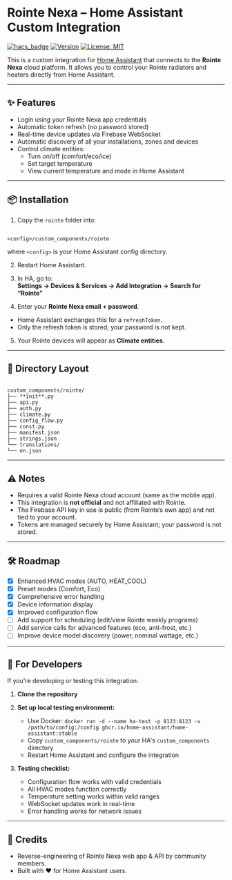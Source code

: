 # Rointe Nexa – Home Assistant Custom Integration

[![hacs_badge](https://img.shields.io/badge/HACS-Custom-blue.svg)](https://hacs.xyz/)
[![Version](https://img.shields.io/badge/version-0.1.0-green.svg)](https://github.com/youruser/rointe)
[![License: MIT](https://img.shields.io/badge/License-MIT-yellow.svg)](LICENSE)

This is a custom integration for [Home Assistant](https://www.home-assistant.io/) that connects to the **Rointe Nexa** cloud platform. It allows you to control your Rointe radiators and heaters directly from Home Assistant.

---

## ✨ Features

- Login using your Rointe Nexa app credentials  
- Automatic token refresh (no password stored)  
- Real-time device updates via Firebase WebSocket  
- Automatic discovery of all your installations, zones and devices  
- Control climate entities:
  - Turn on/off (comfort/eco/ice)  
  - Set target temperature  
  - View current temperature and mode in Home Assistant  

---

## 📦 Installation

1. Copy the `rointe` folder into:  
```

<config>/custom_components/rointe

```
where `<config>` is your Home Assistant config directory.

2. Restart Home Assistant.

3. In HA, go to:  
**Settings → Devices & Services → Add Integration → Search for “Rointe”**

4. Enter your **Rointe Nexa email + password**.  
- Home Assistant exchanges this for a `refreshToken`.  
- Only the refresh token is stored; your password is not kept.

5. Your Rointe devices will appear as **Climate entities**.

---

## 📂 Directory Layout

```

custom_components/rointe/
├── **init**.py
├── api.py
├── auth.py
├── climate.py
├── config_flow.py
├── const.py
├── manifest.json
├── strings.json
└── translations/
└── en.json

```

---

## ⚠️ Notes

- Requires a valid Rointe Nexa cloud account (same as the mobile app).  
- This integration is **not official** and not affiliated with Rointe.  
- The Firebase API key in use is public (from Rointe’s own app) and not tied to your account.  
- Tokens are managed securely by Home Assistant; your password is not stored.  

---

## 🛠️ Roadmap

- [x] Enhanced HVAC modes (AUTO, HEAT_COOL)  
- [x] Preset modes (Comfort, Eco)  
- [x] Comprehensive error handling  
- [x] Device information display  
- [x] Improved configuration flow  
- [ ] Add support for scheduling (edit/view Rointe weekly programs)  
- [ ] Add service calls for advanced features (eco, anti-frost, etc.)  
- [ ] Improve device model discovery (power, nominal wattage, etc.)  

---

## 🧪 For Developers

If you're developing or testing this integration:

1. **Clone the repository**
2. **Set up local testing environment:**
   - Use Docker: `docker run -d --name ha-test -p 8123:8123 -v /path/to/config:/config ghcr.io/home-assistant/home-assistant:stable`
   - Copy `custom_components/rointe` to your HA's `custom_components` directory
   - Restart Home Assistant and configure the integration

3. **Testing checklist:**
   - Configuration flow works with valid credentials
   - All HVAC modes function correctly
   - Temperature setting works within valid ranges
   - WebSocket updates work in real-time
   - Error handling works for network issues

---

## 🙏 Credits

- Reverse-engineering of Rointe Nexa web app & API by community members.  
- Built with ❤️ for Home Assistant users.  
```